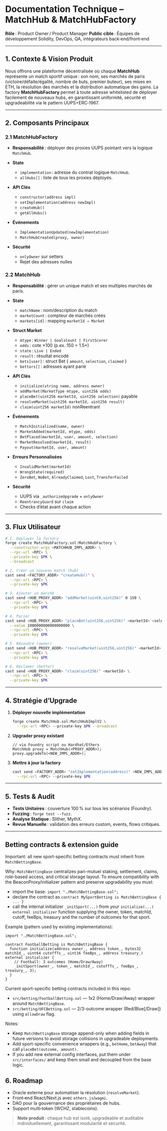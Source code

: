 # Documentation Technique – MatchHub & MatchHubFactory

**Rôle** : Product Owner / Product Manager
**Public cible** : Équipes de développement Solidity, DevOps, QA, intégrateurs back‑end/front‑end

---

## 1. Contexte & Vision Produit

Nous offrons une plateforme décentralisée où chaque **MatchHub** représente un match sportif unique : son nom, ses marchés de paris (victoire/défaite/égalité, nombre de buts, premier buteur), ses mises en ETH, la résolution des marchés et la distribution automatique des gains.
La factory **MatchHubFactory** permet à toute adresse whitelisted de déployer facilement de nouveaux hubs, en garantissant uniformité, sécurité et upgradeabilité via le pattern UUPS+ERC‑1967.

---

## 2. Composants Principaux

### 2.1 MatchHubFactory

* **Responsabilité** : déployer des proxies UUPS pointant vers la logique `MatchHub`.
* **State**

  * `implementation` : adresse du contrat logique `MatchHub`.
  * `allHubs[]` : liste de tous les proxies déployés.
* **API Clés**

  * `constructor(address impl)`
  * `setImplementation(address newImpl)`
  * `createHub()`
  * `getAllHubs()`
* **Événements**

  * `ImplementationUpdated(newImplementation)`
  * `MatchHubCreated(proxy, owner)`
* **Sécurité**

  * `onlyOwner` sur setters
  * Rejet des adresses nulles

### 2.2 MatchHub

* **Responsabilité** : gérer un unique match et ses multiples marchés de paris.
* **State**

  * `matchName` : nom/description du match
  * `marketCount` : compteur de marchés créés
  * `markets[id]` : mapping `marketId → Market`
* **Struct Market**

  * `mtype` : `Winner | GoalsCount | FirstScorer`
  * `odds` : cote ×100 (p.ex. 150 = 1.5×)
  * `state` : `Live | Ended`
  * `result` : résultat encodé
  * `bets[user]` : struct Bet { `amount`, `selection`, `claimed` }
  * `bettors[]` : adresses ayant parié
* **API Clés**

  * `initialize(string name, address owner)`
  * `addMarket(MarketType mtype, uint256 odds)`
  * `placeBet(uint256 marketId, uint256 selection)` payable
  * `resolveMarket(uint256 marketId, uint256 result)`
  * `claim(uint256 marketId)` nonReentrant
* **Événements**

  * `MatchInitialized(name, owner)`
  * `MarketAdded(marketId, mtype, odds)`
  * `BetPlaced(marketId, user, amount, selection)`
  * `MarketResolved(marketId, result)`
  * `Payout(marketId, user, amount)`
* **Erreurs Personnalisées**

  * `InvalidMarket(marketId)`
  * `WrongState(required)`
  * `ZeroBet`, `NoBet`, `AlreadyClaimed`, `Lost`, `TransferFailed`
* **Sécurité**

  * UUPS via `_authorizeUpgrade` + `onlyOwner`
  * `ReentrancyGuard` sur `claim`
  * Checks d’état avant chaque action

---

## 3. Flux Utilisateur

```bash
# 1. Déployer la factory
forge create MatchHubFactory.sol:MatchHubFactory \
  --constructor-args <MATCHHUB_IMPL_ADDR> \
  --rpc-url <RPC> \
  --private-key $PK \
  --broadcast

# 2. Créer un nouveau match (hub)
cast send <FACTORY_ADDR> "createHub()" \
  --rpc-url <RPC> \
  --private-key $PK

# 3. Ajouter un marché
cast send <HUB_PROXY_ADDR> "addMarket(uint8,uint256)" 0 150 \
  --rpc-url <RPC> \
  --private-key $PK

# 4. Parier
cast send <HUB_PROXY_ADDR> "placeBet(uint256,uint256)" <marketId> <selection> \
  --value 1000000000000000000 \
  --rpc-url <RPC> \
  --private-key $PK

# 5. Résoudre (owner)
cast send <HUB_PROXY_ADDR> "resolveMarket(uint256,uint256)" <marketId> <result> \
  --rpc-url <RPC> \
  --private-key $PK

# 6. Réclamer (bettor)
cast send <HUB_PROXY_ADDR> "claim(uint256)" <marketId> \
  --rpc-url <RPC> \
  --private-key $PK
```

---

## 4. Stratégie d’Upgrade

1. **Déployer nouvelle implémentation**

   ```bash
   forge create MatchHub.sol:MatchHubImplV2 \
     --rpc-url <RPC> --private-key $PK --broadcast
   ```
2. **Upgrader proxy existant**

   ```solidity
   // via Foundry script ou Hardhat/Ethers
   MatchHub proxy = MatchHub(<PROXY_ADDR>);
   proxy.upgradeTo(<NEW_IMPL_ADDR>);
   ```
3. **Mettre à jour la factory**

   ```bash
   cast send <FACTORY_ADDR> "setImplementation(address)" <NEW_IMPL_ADDR> \
     --rpc-url <RPC> --private-key $PK
   ```

---

## 5. Tests & Audit

* **Tests Unitaires** : couverture 100 % sur tous les scénarios (Foundry).
* **Fuzzing** : `forge test --fuzz`.
* **Analyse Statique** : Slither, MythX.
* **Revue Manuelle** : validation des erreurs custom, events, flows critiques.

---

## Betting contracts & extension guide

Important: all new sport-specific betting contracts must inherit from `MatchBettingBase`.

Why: `MatchBettingBase` centralizes pari-mutuel staking, settlement, claims, role-based access, and critical storage layout. To ensure compatibility with the BeaconProxy/initializer pattern and preserve upgradability you must:

- import the base: `import "./MatchBettingBase.sol";`
- declare the contract as `contract MySportBetting is MatchBettingBase { ... }`
- call the internal initializer `_initSport(...)` from your `initialize(...) external initializer` function supplying the owner, token, matchId, cutoff, feeBps, treasury and the number of outcomes for that sport.

Example (pattern used by existing implementations):

```solidity
import "./MatchBettingBase.sol";

contract FootballBetting is MatchBettingBase {
  function initialize(address owner_, address token_, bytes32 matchId_, uint64 cutoffTs_, uint16 feeBps_, address treasury_) external initializer {
    // Football: 3 outcomes (Home/Draw/Away)
    _initSport(owner_, token_, matchId_, cutoffTs_, feeBps_, treasury_, 3);
  }
}
```

Current sport-specific betting contracts included in this repo:

- `src/betting/FootballBetting.sol` — 1x2 (Home/Draw/Away) wrapper around `MatchBettingBase`.
- `src/betting/UFCBetting.sol` — 2/3-outcome wrapper (Red/Blue[/Draw]) using `allowDraw` flag.

Notes:

- Keep `MatchBettingBase` storage append-only when adding fields in future versions to avoid storage collisions in upgradeable deployments.
- Add sport-specific convenience wrappers (e.g., `betHome`, `betAway`) that call `placeBet(outcome, amount)`.
- If you add new external config interfaces, put them under `src/interfaces/` and keep them small and decoupled from the base logic.

## 6. Roadmap

* Oracle externe pour automatiser la résolution (`resolveMarket`).
* Front‑end React/Next.js avec `ethers.js`/`wagmi`.
* DAO pour la gouvernance des propriétaires de hubs.
* Support multi‑token (WCHZ, stablecoins).

> **Note produit** : chaque hub est isolé, upgradeable et auditable individuellement, garantissant modularité et sécurité.
